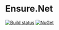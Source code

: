 # Ensure.Net

[![Build status](https://ci.appveyor.com/api/projects/status/9rx1gvvt6bxv6jw7/branch/master?svg=true)](https://ci.appveyor.com/project/bernarden/ensure-net/branch/master)
[![NuGet](https://img.shields.io/nuget/v/Ensure.Net.svg)](https://www.nuget.org/packages/Ensure.Net/)
